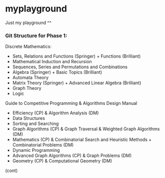 # myplayground
Just my playground ^^
<h3>Git Structure for Phase 1:</h3>
  Discrete Mathematics:
    <ul>
    <li>Sets, Relations and Functions (Springer) + Functions (Brilliant)</li>
    <li>Mathematical Induction and Recursion</li>
    <li>Sequences, Series and Permutations and Combinations</li>
    <li>Algebra (Springer) + Basic Topics (Brilliant)</li>
    <li>Automata Theory</li>
    <li>Matrix Theory (Springer) + Advanced Linear Algebra (Brilliant)</li>
    <li>Graph Theory</li>
    <li>Logic</li>
    </ul>
  Guide to Competitive Programming & Algorithms Design Manual
    <ul>
    <li>Efficiency (CP) & Algorithm Analysis (DM)</li>
    <li>Data Structures</li>
    <li>Sorting and Searching</li>
    <li>Graph Algorithms (CP) & Graph Traversal & Weighted Graph Algorithms (DM)</li>
    <li>Mathematics (CP) & Combinatorial Search and Heuristic Methods + Combinatorial Problems (DM)</li>
    <li>Dynamic Programming</li>
    <li>Advanced Graph Algorithms (CP) & Graph Problems (DM)</li>
    <li>Geometry (CP) & Computational Geometry (DM)</li>
    </ul>
(cont)
